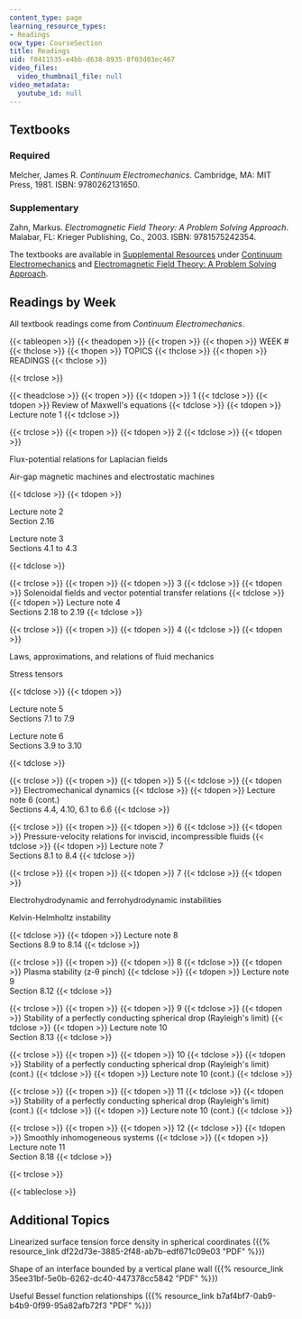 ```yaml
---
content_type: page
learning_resource_types:
- Readings
ocw_type: CourseSection
title: Readings
uid: f0411535-e4bb-d638-8935-8f03d03ec467
video_files:
  video_thumbnail_file: null
video_metadata:
  youtube_id: null
---
```


Textbooks
---------

### Required

Melcher, James R. _Continuum Electromechanics_. Cambridge, MA: MIT Press, 1981. ISBN: 9780262131650.

### Supplementary

Zahn, Markus. _Electromagnetic Field Theory: A Problem Solving Approach_. Malabar, FL: Krieger Publishing, Co., 2003. ISBN: 9781575242354.

The textbooks are available in [Supplemental Resources](/resources) under [Continuum Electromechanics](/resources/res-6-001-continuum-electromechanics-spring-2009/index.htm) and [Electromagnetic Field Theory: A Problem Solving Approach](/resources/res-6-002-electromagnetic-field-theory-a-problem-solving-approach-spring-2008/index.htm).

Readings by Week
----------------

All textbook readings come from _Continuum Electromechanics_.

{{< tableopen >}}
{{< theadopen >}}
{{< tropen >}}
{{< thopen >}}
WEEK #
{{< thclose >}}
{{< thopen >}}
TOPICS
{{< thclose >}}
{{< thopen >}}
READINGS
{{< thclose >}}

{{< trclose >}}

{{< theadclose >}}
{{< tropen >}}
{{< tdopen >}}
1
{{< tdclose >}}
{{< tdopen >}}
Review of Maxwell's equations
{{< tdclose >}}
{{< tdopen >}}
Lecture note 1
{{< tdclose >}}

{{< trclose >}}
{{< tropen >}}
{{< tdopen >}}
2
{{< tdclose >}}
{{< tdopen >}}


Flux-potential relations for Laplacian fields

Air-gap magnetic machines and electrostatic machines


{{< tdclose >}}
{{< tdopen >}}


Lecture note 2  
Section 2.16

Lecture note 3  
Sections 4.1 to 4.3


{{< tdclose >}}

{{< trclose >}}
{{< tropen >}}
{{< tdopen >}}
3
{{< tdclose >}}
{{< tdopen >}}
Solenoidal fields and vector potential transfer relations
{{< tdclose >}}
{{< tdopen >}}
Lecture note 4  
Sections 2.18 to 2.19
{{< tdclose >}}

{{< trclose >}}
{{< tropen >}}
{{< tdopen >}}
4
{{< tdclose >}}
{{< tdopen >}}


Laws, approximations, and relations of fluid mechanics

Stress tensors


{{< tdclose >}}
{{< tdopen >}}


Lecture note 5  
Sections 7.1 to 7.9

Lecture note 6  
Sections 3.9 to 3.10


{{< tdclose >}}

{{< trclose >}}
{{< tropen >}}
{{< tdopen >}}
5
{{< tdclose >}}
{{< tdopen >}}
Electromechanical dynamics
{{< tdclose >}}
{{< tdopen >}}
Lecture note 6 (cont.)  
Sections 4.4, 4.10, 6.1 to 6.6
{{< tdclose >}}

{{< trclose >}}
{{< tropen >}}
{{< tdopen >}}
6
{{< tdclose >}}
{{< tdopen >}}
Pressure-velocity relations for inviscid, incompressible fluids
{{< tdclose >}}
{{< tdopen >}}
Lecture note 7  
Sections 8.1 to 8.4
{{< tdclose >}}

{{< trclose >}}
{{< tropen >}}
{{< tdopen >}}
7
{{< tdclose >}}
{{< tdopen >}}


Electrohydrodynamic and ferrohydrodynamic instabilities

Kelvin-Helmholtz instability


{{< tdclose >}}
{{< tdopen >}}
Lecture note 8  
Sections 8.9 to 8.14
{{< tdclose >}}

{{< trclose >}}
{{< tropen >}}
{{< tdopen >}}
8
{{< tdclose >}}
{{< tdopen >}}
Plasma stability (z-θ pinch)
{{< tdclose >}}
{{< tdopen >}}
Lecture note 9  
Section 8.12
{{< tdclose >}}

{{< trclose >}}
{{< tropen >}}
{{< tdopen >}}
9
{{< tdclose >}}
{{< tdopen >}}
Stability of a perfectly conducting spherical drop (Rayleigh's limit)
{{< tdclose >}}
{{< tdopen >}}
Lecture note 10  
Section 8.13
{{< tdclose >}}

{{< trclose >}}
{{< tropen >}}
{{< tdopen >}}
10
{{< tdclose >}}
{{< tdopen >}}
Stability of a perfectly conducting spherical drop (Rayleigh's limit) (cont.)
{{< tdclose >}}
{{< tdopen >}}
Lecture note 10 (cont.)
{{< tdclose >}}

{{< trclose >}}
{{< tropen >}}
{{< tdopen >}}
11
{{< tdclose >}}
{{< tdopen >}}
Stability of a perfectly conducting spherical drop (Rayleigh's limit) (cont.)
{{< tdclose >}}
{{< tdopen >}}
Lecture note 10 (cont.)
{{< tdclose >}}

{{< trclose >}}
{{< tropen >}}
{{< tdopen >}}
12
{{< tdclose >}}
{{< tdopen >}}
Smoothly inhomogeneous systems
{{< tdclose >}}
{{< tdopen >}}
Lecture note 11  
Section 8.18
{{< tdclose >}}

{{< trclose >}}

{{< tableclose >}}

Additional Topics
-----------------

Linearized surface tension force density in spherical coordinates ({{% resource_link df22d73e-3885-2f48-ab7b-edf671c09e03 "PDF" %}})

Shape of an interface bounded by a vertical plane wall ({{% resource_link 35ee31bf-5e0b-6262-dc40-447378cc5842 "PDF" %}})

Useful Bessel function relationships ({{% resource_link b7af4bf7-0ab9-b4b9-0f99-95a82afb72f3 "PDF" %}})